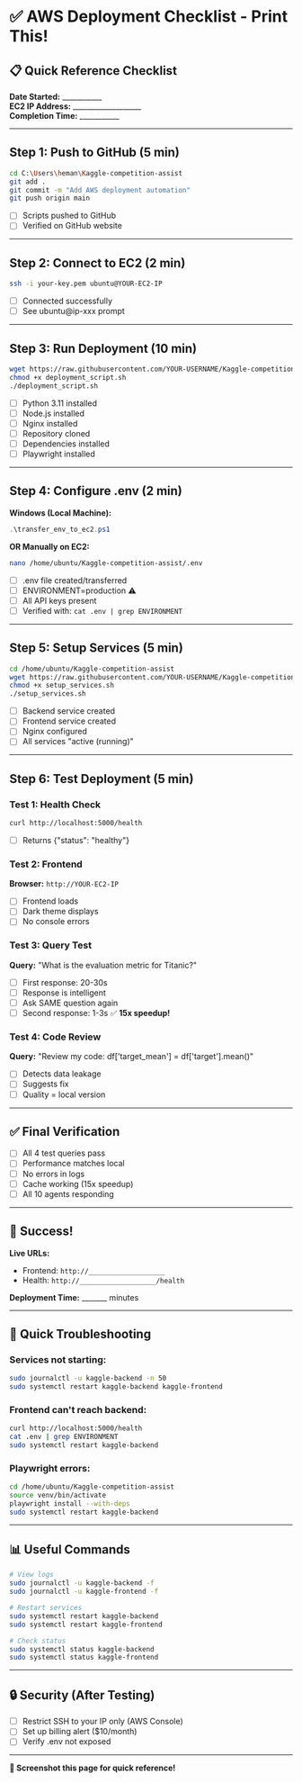 # ✅ AWS Deployment Checklist - Print This!

## 📋 Quick Reference Checklist

**Date Started:** ___________  
**EC2 IP Address:** ___________________  
**Completion Time:** ___________

---

## Step 1: Push to GitHub (5 min)
```bash
cd C:\Users\heman\Kaggle-competition-assist
git add .
git commit -m "Add AWS deployment automation"
git push origin main
```
- [ ] Scripts pushed to GitHub
- [ ] Verified on GitHub website

---

## Step 2: Connect to EC2 (2 min)
```bash
ssh -i your-key.pem ubuntu@YOUR-EC2-IP
```
- [ ] Connected successfully
- [ ] See ubuntu@ip-xxx prompt

---

## Step 3: Run Deployment (10 min)
```bash
wget https://raw.githubusercontent.com/YOUR-USERNAME/Kaggle-competition-assist/main/deployment_script.sh
chmod +x deployment_script.sh
./deployment_script.sh
```
- [ ] Python 3.11 installed
- [ ] Node.js installed
- [ ] Nginx installed
- [ ] Repository cloned
- [ ] Dependencies installed
- [ ] Playwright installed

---

## Step 4: Configure .env (2 min)

**Windows (Local Machine):**
```powershell
.\transfer_env_to_ec2.ps1
```

**OR Manually on EC2:**
```bash
nano /home/ubuntu/Kaggle-competition-assist/.env
```

- [ ] .env file created/transferred
- [ ] ENVIRONMENT=production ⚠️
- [ ] All API keys present
- [ ] Verified with: `cat .env | grep ENVIRONMENT`

---

## Step 5: Setup Services (5 min)
```bash
cd /home/ubuntu/Kaggle-competition-assist
wget https://raw.githubusercontent.com/YOUR-USERNAME/Kaggle-competition-assist/main/setup_services.sh
chmod +x setup_services.sh
./setup_services.sh
```
- [ ] Backend service created
- [ ] Frontend service created
- [ ] Nginx configured
- [ ] All services "active (running)"

---

## Step 6: Test Deployment (5 min)

### Test 1: Health Check
```bash
curl http://localhost:5000/health
```
- [ ] Returns {"status": "healthy"}

### Test 2: Frontend
**Browser:** `http://YOUR-EC2-IP`
- [ ] Frontend loads
- [ ] Dark theme displays
- [ ] No console errors

### Test 3: Query Test
**Query:** "What is the evaluation metric for Titanic?"
- [ ] First response: 20-30s
- [ ] Response is intelligent
- [ ] Ask SAME question again
- [ ] Second response: 1-3s ✅ **15x speedup!**

### Test 4: Code Review
**Query:** "Review my code: df['target_mean'] = df['target'].mean()"
- [ ] Detects data leakage
- [ ] Suggests fix
- [ ] Quality = local version

---

## ✅ Final Verification

- [ ] All 4 test queries pass
- [ ] Performance matches local
- [ ] No errors in logs
- [ ] Cache working (15x speedup)
- [ ] All 10 agents responding

---

## 🎉 Success!

**Live URLs:**
- Frontend: `http://___________________`
- Health: `http://___________________/health`

**Deployment Time:** _______ minutes

---

## 🐛 Quick Troubleshooting

### Services not starting:
```bash
sudo journalctl -u kaggle-backend -n 50
sudo systemctl restart kaggle-backend kaggle-frontend
```

### Frontend can't reach backend:
```bash
curl http://localhost:5000/health
cat .env | grep ENVIRONMENT
sudo systemctl restart kaggle-backend
```

### Playwright errors:
```bash
cd /home/ubuntu/Kaggle-competition-assist
source venv/bin/activate
playwright install --with-deps
sudo systemctl restart kaggle-backend
```

---

## 📊 Useful Commands

```bash
# View logs
sudo journalctl -u kaggle-backend -f
sudo journalctl -u kaggle-frontend -f

# Restart services
sudo systemctl restart kaggle-backend
sudo systemctl restart kaggle-frontend

# Check status
sudo systemctl status kaggle-backend
sudo systemctl status kaggle-frontend
```

---

## 🔒 Security (After Testing)

- [ ] Restrict SSH to your IP only (AWS Console)
- [ ] Set up billing alert ($10/month)
- [ ] Verify .env not exposed

---

**📱 Screenshot this page for quick reference!**

